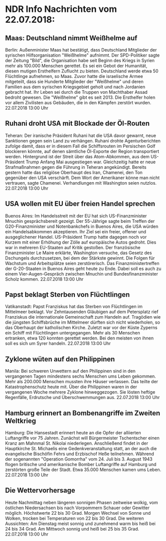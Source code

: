 # NDR Info Nachrichten vom 22.07.2018:


## Maas: Deutschland nimmt Weißhelme auf
Berlin: Außenminister Maas hat bestätigt, dass Deutschland Mitglieder der syrischen Hilfsorganisation "Weißhelme" aufnimmt. Der SPD-Politiker sagte der Zeitung "Bild", die Organisation habe seit Beginn des Kriegs in Syrien mehr als 100.000 Menschen gerettet. Es sei ein Gebot der Humanität, diesen mutigen Ersthelfern Zuflucht zu bieten. Deutschland werde etwa 50 Flüchtlinge aufnehmen, so Maas. Zuvor hatte die israelische Armee mitgeteilt, dass sie Hunderte Mitglieder der "Weißhelme" und deren Familien aus dem syrischen Kriegsgebiet geholt und nach Jordanien gebracht hat. Ihr Leben sei durch die Truppen von Machthaber Assad bedroht gewesen. Die "Weißhelme" gibt es seit 2013. Die Ersthelfer holen vor allem Zivilisten aus Gebäuden, die in den Kämpfen zerstört wurden. 22.07.2018 13:00 Uhr 

## Ruhani droht USA mit Blockade der Öl-Routen
Teheran: Der iranische Präsident Ruhani hat die USA davor gewarnt, neue Sanktionen gegen sein Land zu verhängen. Ruhani drohte Agenturberichten zufolge damit, dass er in diesem Fall die Schiffsrouten im Persischen Golf blockieren könnte, auf denen sämtliche Öl-Exporte der Region transportiert werden. Hintergrund ist der Streit über das Atom-Abkommen, aus dem US-Präsident Trump Anfang Mai ausgestiegen war. Gleichzeitig hatte er neue Strafmaßnahmen gegen die Führung in Teheran angekündigt. Bereits gestern hatte das religiöse Oberhaupt des Iran, Chamenei, den Ton gegenüber den USA verschärft. Dem Wort der Amerikaner könne man nicht vertrauen, sagte Chamenei. Verhandlungen mit Washington seien nutzlos. 22.07.2018 13:00 Uhr 

## USA wollen mit EU über freien Handel sprechen
Buenos Aires: Im Handelsstreit mit der EU hat sich US-Finanzminister Mnuchin gesprächsbereit gezeigt. Der 55-Jährige sagte beim Treffen der G20-Finanzminister und Notenbankchefs in Buenos Aires, die USA würden ein Handelsabkommen akzeptieren. Ihr Ziel sei ein freier, offener und ausgeglichener Handel. US-Präsident Trump hatte dagegen noch vor Kurzem mit einer Erhöhung der Zölle auf europäische Autos gedroht. Dies war in mehreren EU-Staaten auf Kritik gestoßen. Der französische Finanzminister Le Maire erklärte, Washington versuche, das Gesetz des Dschungels durchzusetzen, bei dem der Stärkste gewinnt. Die Folgen für Wachstum und Arbeitsplätze seien zerstörerisch. Das Finanzministertreffen der G-20-Staaten in Buenos Aires geht heute zu Ende. Dabei soll es auch zu einem Vier-Augen-Gespräch zwischen Mnuchin und Bundesfinanzminister Scholz kommen. 22.07.2018 13:00 Uhr 

## Papst beklagt Sterben von Flüchtlingen
Vatikanstadt:		Papst Franziskus hat das Sterben von Flüchtlingen im Mittelmeer beklagt. Vor Zehntausenden Gläubigen auf dem Petersplatz rief Franziskus die internationale Gemeinschaft zum Handeln auf. Tragödien wie die jüngsten Schiffsbrüche im Mittelmeer dürften sich nicht wiederholen, so das Oberhaupt der katholischen Kirche. Zuletzt war vor der Küste Zyperns ein Schiff mit Flüchtlingen untergegangen. Mehr als 30 Menschen ertranken, etwa 120 konnten gerettet werden. Bei den meisten von ihnen soll es sich um Syrer handeln. 22.07.2018 13:00 Uhr 

## Zyklone wüten auf den Philippinen
Manila: Bei schweren Unwettern auf den Philippinen sind in den vergangenen Tagen mindestens sechs Menschen ums Leben gekommen. Mehr als 200.000 Menschen mussten ihre Häuser verlassen. Das teilte der Katastrophenschutz heute mit. Über die Philippinen waren in der vergangenen Woche mehrere Zyklone hinweggezogen. Sie lösten heftige Regenfälle, Erdrutsche und Überschwemmungen aus. 22.07.2018 13:00 Uhr 

## Hamburg erinnert an Bombenangriffe im Zweiten Weltkrieg
Hamburg: Die Hansestadt erinnert heute an die Opfer der alliierten Luftangriffe vor 75 Jahren. Zunächst will Bürgermeister Tschentscher einen Kranz am Mahnmal St. Nikolai niederlegen. Anschließend findet in der Hauptkirche St. Michaelis eine Gedenkveranstaltung statt, an der auch die evangelische Bischöfin Fehrs und Erzbischof Heße teilnehmen. Während der sogenannten "Operation Gomorrha" vom 24. Juli bis 3. August 1943 flogen britische und amerikanische Bomber Luftangriffe auf Hamburg und zerstörten große Teile der Stadt. Etwa 35.000 Menschen kamen ums Leben. 22.07.2018 13:00 Uhr 

## Die Wettervorhersage
Heute Nachmittag neben längeren sonnigen Phasen zeitweise wolkig, vom östlichen Niedersachsen bis nach Vorpommern Schauer oder Gewitter möglich. Höchstwerte 22 bis 30 Grad. Morgen Wechsel von Sonne und Wolken, trocken bei Temperaturen von 22 bis 30 Grad. Die weiteren Aussichten: Am Dienstag meist sonnig und zunehmend warm bis heiß bei 24 bis 34 Grad. Am Mittwoch sonnig und heiß bei 25 bis 35 Grad. 22.07.2018 13:00 Uhr 
